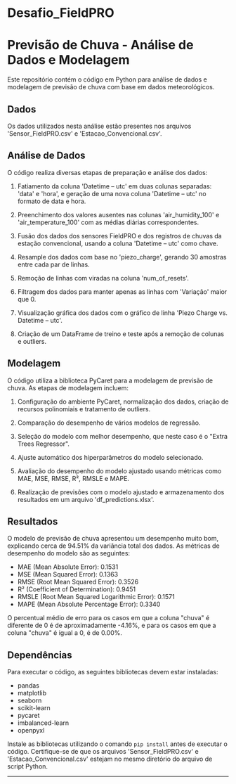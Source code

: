 # Desafio_FieldPRO

# Previsão de Chuva - Análise de Dados e Modelagem

Este repositório contém o código em Python para análise de dados e modelagem de previsão de chuva com base em dados meteorológicos.

## Dados

Os dados utilizados nesta análise estão presentes nos arquivos 'Sensor_FieldPRO.csv' e 'Estacao_Convencional.csv'.

## Análise de Dados

O código realiza diversas etapas de preparação e análise dos dados:

1. Fatiamento da coluna 'Datetime – utc' em duas colunas separadas: 'data' e 'hora', e geração de uma nova coluna 'Datetime – utc' no formato de data e hora.

2. Preenchimento dos valores ausentes nas colunas 'air_humidity_100' e 'air_temperature_100' com as médias diárias correspondentes.

3. Fusão dos dados dos sensores FieldPRO e dos registros de chuvas da estação convencional, usando a coluna 'Datetime – utc' como chave.

4. Resample dos dados com base no 'piezo_charge', gerando 30 amostras entre cada par de linhas.

5. Remoção de linhas com viradas na coluna 'num_of_resets'.

6. Filtragem dos dados para manter apenas as linhas com 'Variação' maior que 0.

7. Visualização gráfica dos dados com o gráfico de linha 'Piezo Charge vs. Datetime – utc'.

8. Criação de um DataFrame de treino e teste após a remoção de colunas e outliers.

## Modelagem

O código utiliza a biblioteca PyCaret para a modelagem de previsão de chuva. As etapas de modelagem incluem:

1. Configuração do ambiente PyCaret, normalização dos dados, criação de recursos polinomiais e tratamento de outliers.

2. Comparação do desempenho de vários modelos de regressão.

3. Seleção do modelo com melhor desempenho, que neste caso é o "Extra Trees Regressor".

4. Ajuste automático dos hiperparâmetros do modelo selecionado.

5. Avaliação do desempenho do modelo ajustado usando métricas como MAE, MSE, RMSE, R², RMSLE e MAPE.

6. Realização de previsões com o modelo ajustado e armazenamento dos resultados em um arquivo 'df_predictions.xlsx'.

## Resultados

O modelo de previsão de chuva apresentou um desempenho muito bom, explicando cerca de 94.51% da variância total dos dados. As métricas de desempenho do modelo são as seguintes:

- MAE (Mean Absolute Error): 0.1531
- MSE (Mean Squared Error): 0.1363
- RMSE (Root Mean Squared Error): 0.3526
- R² (Coefficient of Determination): 0.9451
- RMSLE (Root Mean Squared Logarithmic Error): 0.1571
- MAPE (Mean Absolute Percentage Error): 0.3340

O percentual médio de erro para os casos em que a coluna "chuva" é diferente de 0 é de aproximadamente -4.16%, e para os casos em que a coluna "chuva" é igual a 0, é de 0.00%.

## Dependências

Para executar o código, as seguintes bibliotecas devem estar instaladas:

- pandas
- matplotlib
- seaborn
- scikit-learn
- pycaret
- imbalanced-learn
- openpyxl

Instale as bibliotecas utilizando o comando `pip install` antes de executar o código. Certifique-se de que os arquivos 'Sensor_FieldPRO.csv' e 'Estacao_Convencional.csv' estejam no mesmo diretório do arquivo de script Python.

---
